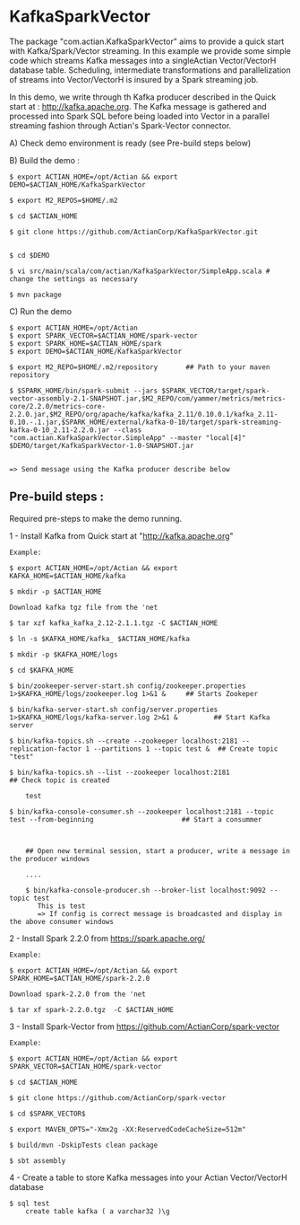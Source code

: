 # KafkaSparkVector

The package "com.actian.KafkaSparkVector" aims to provide a quick start with Kafka/Spark/Vector streaming.
In this example we provide some simple code  which streams Kafka messages into a singleActian Vector/VectorH database table.
Scheduling, intermediate transformations and parallelization of streams into Vector/VectorH is insured by 
a Spark streaming job.

In this demo, we write through th Kafka producer described in the Quick start at : http://kafka.apache.org. 
The Kafka message is gathered and processed into Spark SQL before being loaded into Vector in a parallel 
streaming fashion through Actian's Spark-Vector connector.


A) Check demo environment is ready (see Pre-build steps below)


B) Build the demo :


	$ export ACTIAN_HOME=/opt/Actian && export DEMO=$ACTIAN_HOME/KafkaSparkVector

	$ export M2_REPOS=$HOME/.m2

	$ cd $ACTIAN_HOME

	$ git clone https://github.com/ActianCorp/KafkaSparkVector.git


	$ cd $DEMO

	$ vi src/main/scala/com/actian/KafkaSparkVector/SimpleApp.scala # change the settings as necessary

	$ mvn package


C) Run the demo

	$ export ACTIAN_HOME=/opt/Actian 
	$ export SPARK_VECTOR=$ACTIAN_HOME/spark-vector
    $ export SPARK_HOME=$ACTIAN_HOME/spark
    $ export DEMO=$ACTIAN_HOME/KafkaSparkVector

	$ export M2_REPO=$HOME/.m2/repository       ## Path to your maven repository
	
	$ $SPARK_HOME/bin/spark-submit --jars $SPARK_VECTOR/target/spark-vector-assembly-2.1-SNAPSHOT.jar,$M2_REPO/com/yammer/metrics/metrics-core/2.2.0/metrics-core-2.2.0.jar,$M2_REPO/org/apache/kafka/kafka_2.11/0.10.0.1/kafka_2.11-0.10.-.1.jar,$SPARK_HOME/external/kafka-0-10/target/spark-streaming-kafka-0-10_2.11-2.2.0.jar --class "com.actian.KafkaSparkVector.SimpleApp" --master "local[4]" $DEMO/target/KafkaSparkVector-1.0-SNAPSHOT.jar


	=> Send message using the Kafka producer describe below 



Pre-build steps :
---------------------------------------------------------------------------------

Required pre-steps to make the demo running.


1 - Install Kafka from Quick start at "http://kafka.apache.org" 

	Example: 

	$ export ACTIAN_HOME=/opt/Actian && export KAFKA_HOME=$ACTIAN_HOME/kafka

	$ mkdir -p $ACTIAN_HOME
	
	Download kafka tgz file from the 'net

	$ tar xzf kafka_kafka_2.12-2.1.1.tgz -C $ACTIAN_HOME

	$ ln -s $KAFKA_HOME/kafka_ $ACTIAN_HOME/kafka

	$ mkdir -p $KAFKA_HOME/logs
       
    $ cd $KAFKA_HOME

	$ bin/zookeeper-server-start.sh config/zookeeper.properties 1>$KAFKA_HOME/logs/zookeeper.log 1>&1 &     ## Starts Zookeper

	$ bin/kafka-server-start.sh config/server.properties 1>$KAFKA_HOME/logs/kafka-server.log 2>&1 &         ## Start Kafka server

	$ bin/kafka-topics.sh --create --zookeeper localhost:2181 --replication-factor 1 --partitions 1 --topic test &  ## Create topic "test"

	$ bin/kafka-topics.sh --list --zookeeper localhost:2181                                                         ## Check topic is created

		test

    $ bin/kafka-console-consumer.sh --zookeeper localhost:2181 --topic test --from-beginning                      ## Start a consummer

       

        ## Open new terminal session, start a producer, write a message in the producer windows

        ....

        $ bin/kafka-console-producer.sh --broker-list localhost:9092 --topic test
           This is test 
           => If config is correct message is broadcasted and display in the above consumer windows



2 - Install Spark 2.2.0 from https://spark.apache.org/

	Example:
	
	$ export ACTIAN_HOME=/opt/Actian && export SPARK_HOME=$ACTIAN_HOME/spark-2.2.0

	Download spark-2.2.0 from the 'net

	$ tar xf spark-2.2.0.tgz  -C $ACTIAN_HOME



3 - Install Spark-Vector from https://github.com/ActianCorp/spark-vector

	Example:

	$ export ACTIAN_HOME=/opt/Actian && export SPARK_VECTOR=$ACTIAN_HOME/spark-vector

	$ cd $ACTIAN_HOME

	$ git clone https://github.com/ActianCorp/spark-vector

	$ cd $SPARK_VECTOR$  

	$ export MAVEN_OPTS="-Xmx2g -XX:ReservedCodeCacheSize=512m"

    $ build/mvn -DskipTests clean package
	
	$ sbt assembly



  
4 - Create a table to store Kafka messages into your Actian Vector/VectorH database

	$ sql test
		create table kafka ( a varchar32 )\g



	





